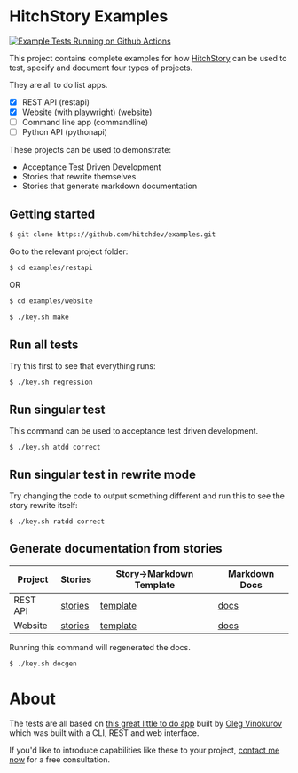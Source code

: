 # HitchStory Examples

[![Example Tests Running on Github Actions](https://github.com/hitchdev/examples/actions/workflows/regression.yml/badge.svg)](https://github.com/hitchdev/examples/actions/workflows/regression.yml)

This project contains complete examples for how
[HitchStory](https://hitchdev.com/hitchstory)
can be used to test, specify and document four
types of projects.

They are all to do list apps.

- [X] REST API (restapi)
- [X] Website (with playwright) (website)
- [ ] Command line app (commandline)
- [ ] Python API (pythonapi)

These projects can be used to demonstrate:

* Acceptance Test Driven Development
* Stories that rewrite themselves
* Stories that generate markdown documentation


## Getting started

```bash
$ git clone https://github.com/hitchdev/examples.git
```

Go to the relevant project folder:

```bash
$ cd examples/restapi
```

OR

```bash
$ cd examples/website
```

```bash
$ ./key.sh make
```

## Run all tests

Try this first to see that everything runs:

```
$ ./key.sh regression
```

## Run singular test

This command can be used to acceptance test driven development.

```
$ ./key.sh atdd correct
```

## Run singular test in rewrite mode

Try changing the code to output something different and run this to 
see the story rewrite itself:

```
$ ./key.sh ratdd correct
```

## Generate documentation from stories

Project | Stories | Story->Markdown Template | Markdown Docs
---|---|---|---
REST API | [stories](https://github.com/hitchdev/examples/tree/main/restapi/story) | [template](https://github.com/hitchdev/examples/blob/main/restapi/hitch/docstory.yml) | [docs](https://github.com/hitchdev/examples/tree/main/restapi/docs) 
Website | [stories](https://github.com/hitchdev/examples/tree/main/website/story) | [template](https://github.com/hitchdev/examples/blob/main/website/hitch/docstory.yml) | [docs](https://github.com/hitchdev/examples/tree/main/website/docs) 

Running this command will regenerated the docs.

```
$ ./key.sh docgen
```


# About

The tests are all based on
[this great little to do app](https://github.com/ovinokurov/ToDo)
built by [Oleg Vinokurov](https://github.com/ovinokurov) which was built
with a CLI, REST and web interface.

If you'd like to introduce capabilities like these to your project, [contact me now](hitchdev.com/consulting) for a free consultation.
